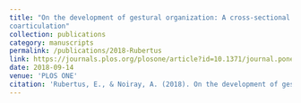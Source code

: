 ```yaml
---
title: "On the development of gestural organization: A cross-sectional study of vowel-to-vowel anticipatory
coarticulation"
collection: publications
category: manuscripts
permalink: /publications/2018-Rubertus
link: https://journals.plos.org/plosone/article?id=10.1371/journal.pone.0203562
date: 2018-09-14
venue: 'PLOS ONE'
citation: 'Rubertus, E., & Noiray, A. (2018). On the development of gestural organization: A cross-sectional study of vowel-to-vowel anticipatory coarticulation. <i>PLOS ONE, 13<i/>(9), e0203562.'
---
```

